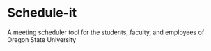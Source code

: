 # Schedule-it
A meeting scheduler tool for the students, faculty, and employees of Oregon State University

